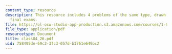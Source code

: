 ```yaml
---
content_type: resource
description: This resource includes 4 problems of the same type, drawn from past years?
  final exams.
file: https://ol-ocw-studio-app-production.s3.amazonaws.com/courses/1-050-solid-mechanics-fall-2004/758495de69c23fc3057db3761e649bc2_class04_26.pdf
file_type: application/pdf
resourcetype: Document
title: class04_26.pdf
uid: 758495de-69c2-3fc3-057d-b3761e649bc2
---
```

